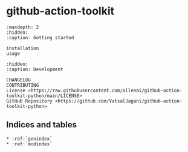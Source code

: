 # **github-action-toolkit**

```{toctree}
:maxdepth: 2
:hidden:
:caption: Getting started

installation
usage
```

```{toctree}
:hidden:
:caption: Development

CHANGELOG
CONTRIBUTING
License <https://raw.githubusercontent.com/allenai/github-action-toolkit-python/main/LICENSE>
GitHub Repository <https://github.com/VatsalJagani/github-action-toolkit-python>
```

## Indices and tables

```{eval-rst}
* :ref:`genindex`
* :ref:`modindex`
```

